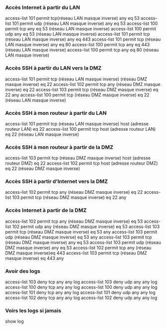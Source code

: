 
### Accès Internet à partir du LAN
access-list 101 permit tcp(réseau LAN masque inverse) any eq 53
access-list 101 permit udp (réseau LAN masque inverse) any eq 53
access-list 100 permit tcp any eq 53 (réseau LAN masque inverse)
access-list 100 permit udp any eq 53 (réseau LAN masque inverse)
access-list 101 permit tcp (réseau LAN masque inverse) any eq 443
access-list 101 permit tcp (réseau LAN masque inverse) any eq 80
access-list 100 permit tcp any eq 443 (réseau LAN masque inverse)
access-list 100 permit tcp any eq 80 (réseau LAN masque inverse) 

### Accès SSH à partir du LAN vers la DMZ 
access-list 101 permit tcp  (réseau LAN masque inverse)  (réseau DMZ masque inverse) eq 22
access-list 102 permit tcp  any (réseau DMZ masque inverse) eq 22
access-list 103 permit tcp  (réseau DMZ masque inverse) eq 22 any
access-list 100 permit tcp (réseau DMZ masque inverse) eq 22 (réseau LAN masque inverse)

### Accès SSH à mon routeur à partir du LAN
access-list 101 permit tcp  (réseau LAN masque inverse) host (adresse routeur LAN) eq 22
access-list 100 permit tcp host (adresse routeur LAN) eq 22 (réseau LAN masque inverse)

### Accès SSH à mon routeur à partir de la DMZ
access-list 103 permit tcp (réseau DMZ masque inverse)  host (adresse routeur DMZ) eq 22
access-list 102 permit tcp host (adresse routeur DMZ) eq 22 (réseau DMZ masque inverse)

### Accès SSH à partir d'Internet vers la DMZ
access-list 102 permit tcp  any  (réseau DMZ masque inverse) eq 22
access-list 103 permit tcp (réseau DMZ masque inverse) eq 22   any

### Accès Internet à partir de la DMZ
access-list 102 permit tcp  any (réseau DMZ masque inverse) eq 53
access-list 102 permit udp  any (réseau DMZ masque inverse) eq 53
access-list 103 permit tcp (réseau DMZ masque inverse) eq 53 any
access-list 103 permit udp (réseau DMZ masque inverse) eq 53 any
access-list 103 permit tcp (réseau DMZ masque inverse) any eq 53
access-list 103 permit udp (réseau DMZ masque inverse) any eq 53
access-list 102 permit tcp  any (réseau DMZ masque inverse)eq 443
access-list 103 permit tcp (réseau DMZ masque inverse) eq 443 any
   

### Avoir des logs
access-list 103 deny tcp any any log
access-list 103 deny udp any any log
access-list 100 deny tcp any any log
access-list 100 deny udp any any log
access-list 101 deny tcp any any log
access-list 101 deny udp any any log
access-list 102 deny tcp any any log
access-list 102 deny udp any any log


### Voirs les logs si jamais

show log 



